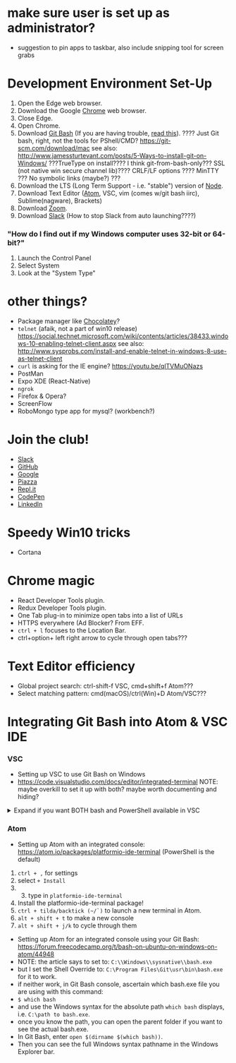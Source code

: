 # make sure user is set up as administrator?
- suggestion to pin apps to taskbar, also include snipping tool for screen grabs

# Development Environment Set-Up
1. Open the Edge web browser.
2. Download the Google [Chrome](https://www.google.com/chrome/) web browser.
3. Close Edge.
4. Open Chrome.
5. Download [Git Bash](https://git-for-windows.github.io/) (If you are having trouble, [read this](https://git-scm.com/book/en/v2/Getting-Started-Installing-Git)). ???? Just Git bash, right, not the tools for PShell/CMD? https://git-scm.com/download/mac see also: http://www.jamessturtevant.com/posts/5-Ways-to-install-git-on-Windows/ ???TrueType on install???? I think git-from-bash-only??? SSL (not native win secure channel lib)???? CRLF/LF options ???? MinTTY ??? No symbolic links (maybe?) ???
6. Download the LTS (Long Term Support - i.e. "stable") version of [Node](https://nodejs.org/).
7. Download Text Editor ([Atom](https://atom.io/), VSC, vim (comes w/git bash iirc), Sublime(nagware), Brackets)
8. Download [Zoom](https://zoom.us/download).
9. Download [Slack](https://www.slack.com/downloads/windows) (How to stop Slack from auto launching????)

### "How do I find out if my Windows computer uses 32-bit or 64-bit?"
1. Launch the Control Panel
2. Select System
3. Look at the "System Type"

# other things?
- Package manager like [Chocolatey](https://chocolatey.org/)?
- `telnet` (afaik, not a part of win10 release) https://social.technet.microsoft.com/wiki/contents/articles/38433.windows-10-enabling-telnet-client.aspx see also: http://www.sysprobs.com/install-and-enable-telnet-in-windows-8-use-as-telnet-client
- `curl` is asking for the IE engine? https://youtu.be/qlTVMuONazs
- PostMan
- Expo XDE (React-Native)
- `ngrok`
- Firefox & Opera?
- ScreenFlow
- RoboMongo type app for mysql? (workbench?)

# Join the club!
- [Slack](https://slack.com/)
- [GitHub](https://www.github.com/)
- [Google](https://accounts.google.com/SignUp)
- [Piazza](https://piazza.com/signup)
- [Repl.it](https://repl.it/signup)
- [CodePen](https://codepen.io/)
- [LinkedIn](https://www.linkedin.com)

# Speedy Win10 tricks
- Cortana

# Chrome magic
- React Developer Tools plugin.
- Redux Developer Tools plugin.
- One Tab plug-in to minimize open tabs into a list of URLs
- HTTPS everywhere (Ad Blocker? From EFF.
- `ctrl + l` focuses to the Location Bar.
- ctrl+option+ left right arrow to cycle through open tabs???

# Text Editor efficiency
- Global project search: ctrl-shift-f VSC, cmd+shift+f Atom???
- Select matching pattern: cmd(macOS)/ctrl(Win)+D Atom/VSC???

# Integrating Git Bash into Atom & VSC IDE
### VSC
- Setting up VSC to use Git Bash on Windows
- https://code.visualstudio.com/docs/editor/integrated-terminal
NOTE: maybe overkill to set it up with both? maybe worth documenting and hiding?

<details><summary>Expand if you want BOTH bash and PowerShell available in VSC</summary><p>

- hacky workaround to have both bash and Powershell available in the VSC terminal selector: http://jeffa.tech/vscode-multiple-integrated-terminals/
1. `ctrl + comma` will load your user settings in VSC
2. Modify your User Settings:
```js
// Place your settings in this file to overwrite the default settings
{
    // Git Bash
    "terminal.integrated.shell.windows": "C:\\Program Files\\Git\\bin\\bash.exe",
    // PowerShell
    "terminal.integrated.shell.windows2": "C:\\Windows\\System32\\WindowsPowerShell\\v1.0\\powershell.exe"
}
```

3. ``ctrl + tilda/backtick (~/`)`` to open editor. It should say `1. bash`
4. add the `2` t the end of the bash key and remove it from the powershell key, like so:
```js
// Place your settings in this file to overwrite the default settings
{
    // Git Bash
    "terminal.integrated.shell.windows2": "C:\\Program Files\\Git\\bin\\bash.exe",
    // PowerShell
    "terminal.integrated.shell.windows": "C:\\Windows\\System32\\WindowsPowerShell\\v1.0\\powershell.exe"
}

```

5. now press the plus sign to create a new terminal. It should say `2. powershell`
6. now swap the `2` back to how it looked in step 2.
7. Now any new consoles you create will be bash, but you'll have a persistent option 1 & 2.

</p></details>

### Atom
- Setting up Atom with an integrated console: https://atom.io/packages/platformio-ide-terminal (PowerShell is the default)
1. `ctrl + ,` for settings
2. select `+ Install`
3. 3. type in `platformio-ide-terminal`
4. Install the platformio-ide-terminal package!
5. ``ctrl + tilda/backtick (~/`)`` to launch a new terminal in Atom.
6. `alt + shift + t` to make a new console
7. `alt + shift + j/k` to cycle through them

- Setting up Atom for an integrated console using your Git Bash: https://forum.freecodecamp.org/t/bash-on-ubuntu-on-windows-on-atom/44948
- NOTE: the article says to set to: `C:\\Windows\\sysnative\\bash.exe`
- but I set the Shell Override to: `C:\Program Files\Git\usr\bin\bash.exe` for it to work.
- if neither work, in Git Bash console, ascertain which bash.exe file you are using with this command:
- `$ which bash`
- and use the Windows syntax for the absolute path `which bash` displays, i.e. `C:\path to bash.exe`.
- once you know the path, you can open the parent folder if you want to see the actual bash.exe.
- In Git Bash, enter `open $(dirname $(which bash))`.
- Then you can see the full Windows syntax pathname in the Windows Explorer bar.
